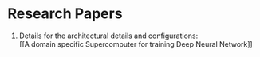 # Research Papers

1. Details for the architectural details and configurations:  
		[[A domain specific Supercomputer for training Deep Neural Network]]
